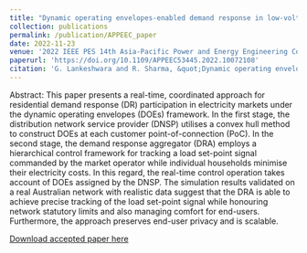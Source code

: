 ```yaml
---
title: "Dynamic operating envelopes-enabled demand response in low-voltage residential networks"
collection: publications
permalink: /publication/APPEEC_paper
date: 2022-11-23
venue: '2022 IEEE PES 14th Asia-Pacific Power and Energy Engineering Conference (APPEEC)'
paperurl: 'https://doi.org/10.1109/APPEEC53445.2022.10072108'
citation: 'G. Lankeshwara and R. Sharma, &quot;Dynamic operating envelopes-enabled demand response in low-voltage residential networks,&quot; <i>2022 IEEE PES 14th Asia-Pacific Power and Energy Engineering Conference (APPEEC)</i>, 2022, doi: 10.1109/APPEEC53445.2022.10072108.'
---
```


Abstract: This paper presents a real-time, coordinated approach for residential demand response (DR) participation in electricity markets under the dynamic operating envelopes (DOEs) framework. In the first stage, the distribution network service provider (DNSP) utilises a convex hull method to construct DOEs at each customer point-of-connection (PoC). In the second stage, the demand response aggregator (DRA) employs a hierarchical control framework for tracking a load set-point signal commanded by the market operator while individual households minimise their electricity costs. In this regard, the real-time control operation takes account of DOEs assigned by the DNSP. The simulation results validated on a real Australian network with realistic data suggest that the DRA is able to achieve precise tracking of the load set-point signal while honouring network statutory limits and also managing comfort for end-users. Furthermore, the approach preserves end-user privacy and is scalable.

[Download accepted paper here](https://gayanlanke.github.io/files/APPEEC_2022_accepted_paper.pdf)


